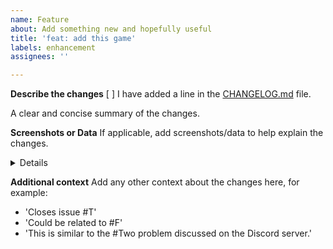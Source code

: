 ```yaml
---
name: Feature
about: Add something new and hopefully useful
title: 'feat: add this game'
labels: enhancement
assignees: ''

---
```


<!-- This section must be completed! -->
**Describe the changes**
[ ] I have added a line in the [CHANGELOG.md](https://github.com/gamedig/node-gamedig/blob/master/CHANGELOG.md) file.
<!-- (example): `* Feat: Add a 10th character (By @you, #PR_NUMBER)` -->
<!-- Note: mentioning yourself is not necessary, everything else is! -->

A clear and concise summary of the changes.

**Screenshots or Data**
If applicable, add screenshots/data to help explain the changes.
<details>
This contains lots and lots of logs.
```
How to do a collapsible section:
<details>
This is hidden until it is not!
</details>
```
</details>

**Additional context**
Add any other context about the changes here, for example:
* 'Closes issue #T'
* 'Could be related to #F'
* 'This is similar to the #Two problem discussed on the Discord server.'
